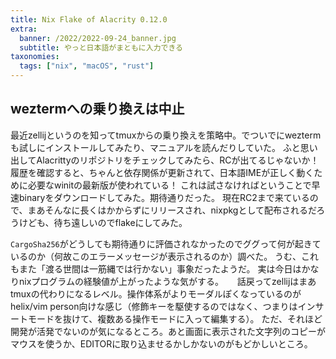 ```yaml
---
title: Nix Flake of Alacrity 0.12.0
extra:
  banner: /2022/2022-09-24_banner.jpg
  subtitle: やっと日本語がまともに入力できる
taxonomies:
  tags: ["nix", "macOS", "rust"]
---
```

## weztermへの乗り換えは中止

最近zellijというのを知ってtmuxからの乗り換えを策略中。でついでにweztermも試しにインストールしてみたり、マニュアルを読んだりしていた。
ふと思い出してAlacrittyのリポジトリをチェックしてみたら、RCが出てるじゃないか！
履歴を確認すると、ちゃんと依存関係が更新されて、日本語IMEが正しく動くために必要なwinitの最新版が使われている！
これは試さなければということで早速binaryをダウンロードしてみた。期待通りだった。
現在RC2まで来ているので、まあそんなに長くはかからずにリリースされ、nixpkgとして配布されるだろうけども、待ち遠しいのでflakeにしてみた。

`CargoSha256`がどうしても期待通りに評価されなかったのでググって何が起きているのか（何故このエラーメッセージが表示されるのか）調べた。
うむ、これもまた「渡る世間は一筋縄では行かない」事象だったようだ。
実は今日はかなりnixプログラムの経験値が上がったような気がする。
　
話戻ってzellijはまあtmuxの代わりになるレベル。操作体系がよりモーダルぽくなっているのがhelix/vim person向けな感じ（修飾キーを駆使するのではなく、つまりはインサートモードを抜けて、複数ある操作モードに入って編集する）。
ただ、それほど開発が活発でないのが気になるところ。あと画面に表示された文字列のコピーがマウスを使うか、EDITORに取り込ませるかしかないのがもどかしいところ。
